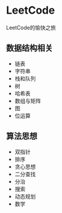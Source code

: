 # LeetCode
LeetCode的愉快之旅

## 数据结构相关  
 - 链表  
 - 字符串  
 - 栈和队列  
 - 树  
 - 哈希表  
 - 数组与矩阵  
 - 图  
 - 位运算  

## 算法思想  
 - 双指针  
 - 排序  
 - 贪心思想  
 - 二分查找  
 - 分治  
 - 搜索  
 - 动态规划  
 - 数学  
